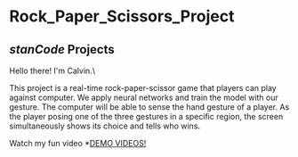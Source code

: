 # Rock_Paper_Scissors_Project

## *stanCode* Projects
Hello there! I'm Calvin.\

This project is a real-time rock-paper-scissor game that players can play against computer. We apply neural networks and train the model with our gesture. The computer will be able to sense the hand gesture of a player. As the player posing one of the three gestures in a specific region, the screen simultaneously shows its choice and tells who wins.

Watch my fun video *[DEMO VIDEOS!](https://drive.google.com/file/d/1reQ2Z1Rxbjre6-Lgk16wx0Lwqfblonyy/view?usp=sharing)
